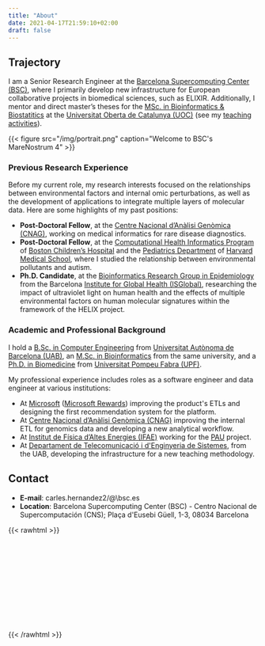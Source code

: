 ```yaml
---
title: "About"
date: 2021-04-17T21:59:10+02:00
draft: false
---
```


## Trajectory

I am a Senior Research Engineer at the [Barcelona Supercomputing Center (BSC)](www.bsc.es), where I primarily develop new infrastructure for European collaborative projects in biomedical sciences, such as ELIXIR. Additionally, I mentor and direct master’s theses for the [MSc. in Bioinformatics & Biostatitics](https://estudios.uoc.edu/es/masters-universitarios/bioinformatica-bioestadistica/presentacion) at the [Universitat Oberta de Catalunya (UOC)](https://uoc.edu) (see my [teaching activities](http://carleshf.com/academic/#formal-teaching)).

{{< figure src="/img/portrait.png" caption="Welcome to BSC's MareNostrum 4" >}}

### Previous Research Experience

Before my current role, my research interests focused on the relationships between environmental factors and internal omic perturbations, as well as the development of applications to integrate multiple layers of molecular data. Here are some highlights of my past positions:

* __Post-Doctoral Fellow__, at the [Centre Nacional d’Anàlisi Genòmica (CNAG)](https://cnag.es/), working on medical informatics for rare disease diagnostics.
* __Post-Doctoral Fellow__, at the [Computational Health Informatics Program](https://www.chip.org/) of [Boston Children’s Hospital](https://www.childrenshospital.org/) and the [Pediatrics Department](https://connects.catalyst.harvard.edu/Profiles/display/Person/171981) of [Harvard Medical School](https://hms.harvard.edu/), where I studied the relationship between environmental pollutants and autism.
* __Ph.D. Candidate__, at the [Bioinformatics Research Group in Epidemiology](http://brge.isglobal.org/) from the Barcelona [Institute for Global Health (ISGlobal)](https://www.isglobal.org/), researching the impact of ultraviolet light on human health and the effects of multiple environmental factors on human molecular signatures within the framework of the HELIX project.

### Academic and Professional Background

I hold a [B.Sc. in Computer Engineering](https://www.uab.cat/web/estudiar/ehea-degrees/general-information/computer-engineering-1216708259085.html?param1=1263367146646) from [Universitat Autònoma de Barcelona (UAB)](https://www.uab.cat/), an [M.Sc. in Bioinformatics](http://mscbioinformatics.uab.cat/) from the same university, and a [Ph.D. in Biomedicine](https://www.upf.edu/web/phd-biomedicine) from [Universitat Pompeu Fabra (UPF)](https://www.upf.edu/).

My professional experience includes roles as a software engineer and data engineer at various institutions:

* At [Microsoft](https://www.microsoft.com/) ([Microsoft Rewards](https://www.microsoft.com/rewards)) improving the product's ETLs and designing the first recommendation system for the platform.
* At [Centre Nacional d’Anàlisi Genòmica (CNAG)](https://cnag.es/) improving the internal ETL for genomics data and developing a new analytical workflow.
* At [Institut de Física d’Altes Energies (IFAE)](https://www.ifae.es/) working for the [PAU](https://pausurvey.org/) project.
* At [Departament de Telecomunicació i d'Enginyeria de Sistemes](https://www.uab.cat/departament/telecomunicacio-enginyeria-sistemes/), from the UAB, developing the infrastructure for a new teaching methodology.

## Contact

* __E-mail__: carles.hernandez2/@\bsc.es
* __Location__: Barcelona Supercomputing Center (BSC) - Centro Nacional de Supercomputación (CNS); Plaça d'Eusebi Güell, 1-3, 08034 Barcelona

{{< rawhtml >}}
  <link rel="stylesheet" href="https://unpkg.com/leaflet@1.7.1/dist/leaflet.css"
    integrity="sha512-xodZBNTC5n17Xt2atTPuE1HxjVMSvLVW9ocqUKLsCC5CXdbqCmblAshOMAS6/keqq/sMZMZ19scR4PsZChSR7A=="
    crossorigin=""/>
  <script src="https://unpkg.com/leaflet@1.7.1/dist/leaflet.js"
    integrity="sha512-XQoYMqMTK8LvdxXYG3nZ448hOEQiglfqkJs1NOQV44cWnUrBc8PkAOcXy20w0vlaXaVUearIOBhiXZ5V3ynxwA=="
    crossorigin=""></script>
  <style>
      #map { height: 180px; }
  </style>
  <div id="map"></div>
  <script>
    var map = L.map('map').setView({lat: 41.389903, lon: 2.115419}, 16);
      L.tileLayer('https://{s}.tile.openstreetmap.org/{z}/{x}/{y}.png', {
        maxZoom: 19,
        attribution: '&copy; <a href="https://openstreetmap.org/copyright">OpenStreetMap contributors</a>'
      }).addTo(map)
      L.control.scale().addTo(map)
      L.marker({lat: 41.389903, lon: 2.115419}).bindPopup("Barcelona Supercomputing Center").addTo(map)
  </script>
{{< /rawhtml >}}
